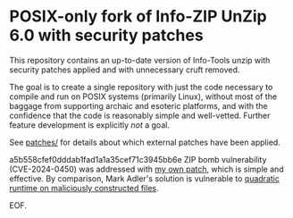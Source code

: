 # POSIX-only fork of Info-ZIP UnZip 6.0 with security patches

This repository contains an up-to-date version of Info-Tools unzip with security patches applied and with unnecessary cruft removed.

The goal is to create a single repository with just the code necessary to compile and run on POSIX systems (primarily Linux), without most of the baggage from supporting archaic and esoteric platforms, and with the confidence that the code is reasonably simple and well-vetted. Further feature development is explicitly *not* a goal.

See [patches/](patches/) for details about which external patches have been applied.

a5b558cfef0dddab1fad1a1a35cef71c3945bb6e
ZIP bomb vulnerability (CVE-2024-0450) was addressed with [my own patch](https://github.com/maksverver/unzip/commit/0c9dab6dc00b873791087ead0d7e54494bfc71f1), which is simple and effective. By comparison, Mark Adler's solution is vulnerable to [quadratic runtime on maliciously constructed files](https://github.com/madler/unzip/issues/13).

EOF.
